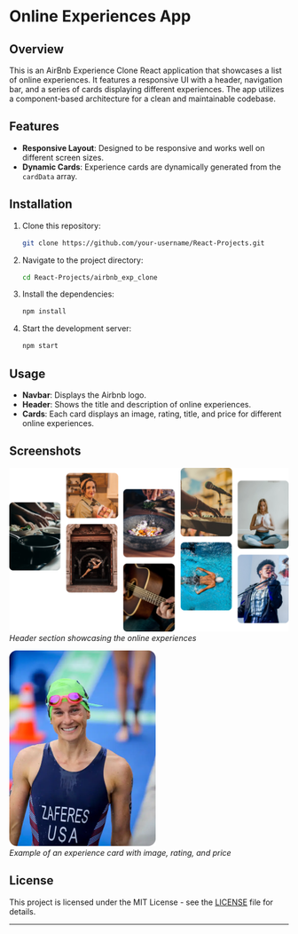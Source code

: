 # Online Experiences App

## Overview

This is an AirBnb Experience Clone React application that showcases a list of online experiences. It features a responsive UI with a header, navigation bar, and a series of cards displaying different experiences. The app utilizes a component-based architecture for a clean and maintainable codebase.

## Features

- **Responsive Layout**: Designed to be responsive and works well on different screen sizes.
- **Dynamic Cards**: Experience cards are dynamically generated from the `cardData` array.

## Installation

1. Clone this repository:

    ```bash
    git clone https://github.com/your-username/React-Projects.git
    ```

2. Navigate to the project directory:

    ```bash
    cd React-Projects/airbnb_exp_clone
    ```

3. Install the dependencies:

    ```bash
    npm install
    ```

4. Start the development server:

    ```bash
    npm start
    ```

## Usage

- **Navbar**: Displays the Airbnb logo.
- **Header**: Shows the title and description of online experiences.
- **Cards**: Each card displays an image, rating, title, and price for different online experiences.

## Screenshots

![Header](./src/images/photo-grid.png)  
*Header section showcasing the online experiences*

![Card Example](./src/images/katie.png)  
*Example of an experience card with image, rating, and price*

## License

This project is licensed under the MIT License - see the [LICENSE](LICENSE) file for details.

---

